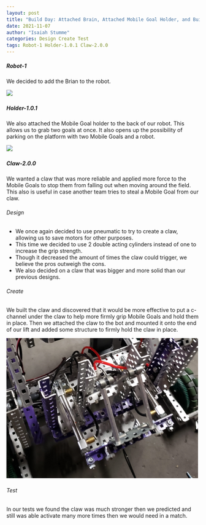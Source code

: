 ```yaml
---
layout: post
title: "Build Day: Attached Brain, Attached Mobile Goal Holder, and Built Claw-2.0.0"
date: 2021-11-07
author: "Isaiah Stumme"
categories: Design Create Test
tags: Robot-1 Holder-1.0.1 Claw-2.0.0
---
```


##### Robot-1 
We decided to add the Brian to the robot. 

<img class="responsive-img" width="500" src="/assets/pics/building/robot-1/BrainPlacement.PNG">

##### Holder-1.0.1
We also attached the Mobile Goal holder to the back of our robot. This allows us to grab two goals at once. It also opens up the possibility of parking on the platform with two Mobile Goals and a robot. 

<img class="responsive-img" width="500" src="/assets/pics/building/robot-1/HolderAttached.PNG">

##### Claw-2.0.0
We wanted a claw that was more reliable and applied more force to the Mobile Goals to stop them from falling out when moving around the field. This also is useful in case another team tries to steal a Mobile Goal from our claw.  

###### Design
- We once again decided to use pneumatic to try to create a claw, allowing us to save motors for other purposes.
- This time we decided to use 2 double acting cylinders instead of one to increase the grip strength.
- Though it decreased the amount of times the claw could trigger, we believe the pros outweigh the cons.
- We also decided on a claw that was bigger and more solid than our previous designs. 

###### Create
We built the claw and discovered that it would be more effective to put a c-channel under the claw to help more firmly grip Mobile Goals and hold them in place. Then we attached the claw to the bot and mounted it onto the end of our lift and added some structure to firmly hold the claw in place. 

<img class="responsive-img" width="500" src="/assets/pics/building/robot-1/claw1.PNG">

###### Test

In our tests we found the claw was much stronger then we predicted and still was able activate many more times then we would need in a match.
